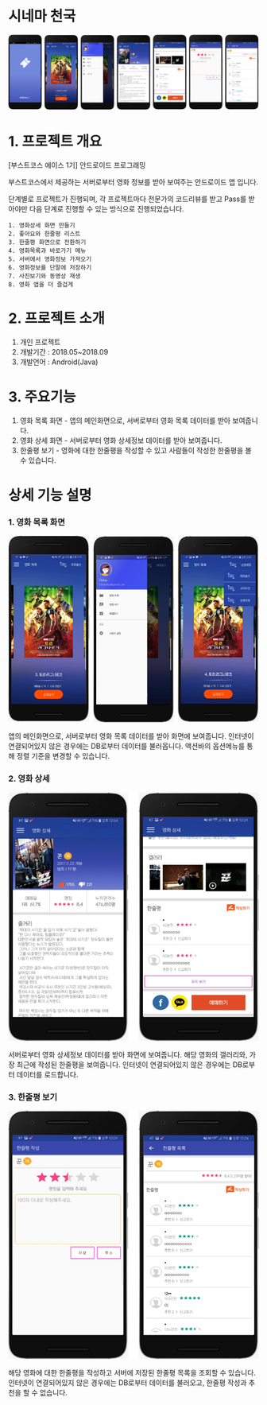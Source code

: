 # 시네마 천국

<img src="https://github.com/Onedelay/MyMovie/blob/master/files/boostcourse_workflow.png">

# 1. 프로젝트 개요
[부스트코스 에이스 1기] 안드로이드 프로그래밍

부스트코스에서 제공하는 서버로부터 영화 정보를 받아 보여주는 안드로이드 앱 입니다.

단계별로 프로젝트가 진행되며, 각 프로젝트마다 전문가의 코드리뷰를 받고 Pass를 받아야만 다음 단계로 진행할 수 있는 방식으로 진행되었습니다.

    1. 영화상세 화면 만들기
    2. 좋아요와 한줄평 리스트
    3. 한줄평 화면으로 전환하기
    4. 영화목록과 바로가기 메뉴
    5. 서버에서 영화정보 가져오기
    6. 영화정보를 단말에 저장하기
    7. 사진보기와 동영상 재생
    8. 영화 앱을 더 즐겁게





 # 2. 프로젝트 소개
1. 개인 프로젝트
2. 개발기간 : 2018.05~2018.09
3. 개발언어 : Android(Java)

# 3. 주요기능
1. 영화 목록 화면 - 앱의 메인화면으로, 서버로부터 영화 목록 데이터를 받아 보여줍니다.
2. 영화 상세 화면 - 서버로부터 영화 상세정보 데이터를 받아 보여줍니다.
3. 한줄평 보기 - 영화에 대한 한줄평을 작성할 수 있고 사람들이 작성한 한줄평을 볼 수 있습니다.

# 상세 기능 설명

### 1. 영화 목록 화면

<img src="https://github.com/Onedelay/MyMovie/raw/master/files/boostcourse_movie_list.png">

앱의 메인화면으로, 서버로부터 영화 목록 데이터를 받아 화면에 보여줍니다. 인터넷이 연결되어있지 않은 경우에는 DB로부터 데이터를 불러옵니다. 액션바의 옵션메뉴를 통해 정렬 기준을 변경할 수 있습니다.



### 2. 영화 상세 

<img src="https://github.com/Onedelay/MyMovie/raw/master/files/boostcourse_movie_detail.png">


서버로부터 영화 상세정보 데이터를 받아 화면에 보여줍니다. 
해당 영화의 갤러리와, 가장 최근에 작성된 한줄평을 보여줍니다. 
인터넷이 연결되어있지 않은 경우에는 DB로부터 데이터를 로드합니다.


### 3. 한줄평 보기

<img src="https://github.com/Onedelay/MyMovie/raw/master/files/boostcourse_review.png">


해당 영화에 대한 한줄평을 작성하고 서버에 저장된 한줄평 목록을 조회할 수 있습니다.
인터넷이 연결되어있지 않은 경우에는 DB로부터 데이터를 불러오고, 한줄평 작성과 추천을 할 수 없습니다.
